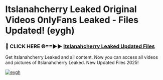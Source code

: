 # Itslanahcherry Leaked Original Videos 0nlyFans Leaked - Files Updated! (eygh)

<h3>🔴 CLICK HERE 🌐==►► <a href="https://best4dudes.click/HH4t6V" rel="nofollow">Itslanahcherry Leaked Updated Files</a></h3>

Get Itslanahcherry Leaked and all content. Now you can access all videos and pictures of Itslanahcherry Leaked. New Updated Files 2025!

[![eygh](https://github.com/user-attachments/assets/8c521d6e-e6e3-4a75-9320-d58ab9d79d5b)](https://best4dudes.click/HH4t6V)
